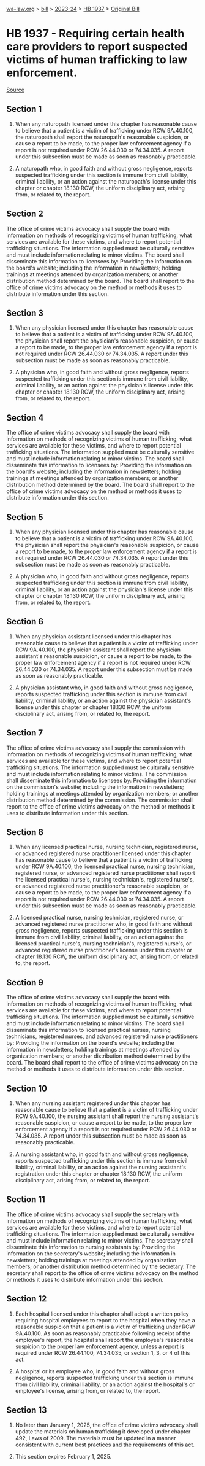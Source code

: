 [wa-law.org](/) > [bill](/bill/) > [2023-24](/bill/2023-24/) > [HB 1937](/bill/2023-24/hb/1937/) > [Original Bill](/bill/2023-24/hb/1937/1/)

# HB 1937 - Requiring certain health care providers to report suspected victims of human trafficking to law enforcement.

[Source](http://lawfilesext.leg.wa.gov/biennium/2023-24/Pdf/Bills/House%20Bills/1937.pdf)

## Section 1
1. When any naturopath licensed under this chapter has reasonable cause to believe that a patient is a victim of trafficking under RCW 9A.40.100, the naturopath shall report the naturopath's reasonable suspicion, or cause a report to be made, to the proper law enforcement agency if a report is not required under RCW 26.44.030 or 74.34.035. A report under this subsection must be made as soon as reasonably practicable.

2. A naturopath who, in good faith and without gross negligence, reports suspected trafficking under this section is immune from civil liability, criminal liability, or an action against the naturopath's license under this chapter or chapter 18.130 RCW, the uniform disciplinary act, arising from, or related to, the report.

## Section 2
The office of crime victims advocacy shall supply the board with information on methods of recognizing victims of human trafficking, what services are available for these victims, and where to report potential trafficking situations. The information supplied must be culturally sensitive and must include information relating to minor victims. The board shall disseminate this information to licensees by: Providing the information on the board's website; including the information in newsletters; holding trainings at meetings attended by organization members; or another distribution method determined by the board. The board shall report to the office of crime victims advocacy on the method or methods it uses to distribute information under this section.

## Section 3
1. When any physician licensed under this chapter has reasonable cause to believe that a patient is a victim of trafficking under RCW 9A.40.100, the physician shall report the physician's reasonable suspicion, or cause a report to be made, to the proper law enforcement agency if a report is not required under RCW 26.44.030 or 74.34.035. A report under this subsection must be made as soon as reasonably practicable.

2. A physician who, in good faith and without gross negligence, reports suspected trafficking under this section is immune from civil liability, criminal liability, or an action against the physician's license under this chapter or chapter 18.130 RCW, the uniform disciplinary act, arising from, or related to, the report.

## Section 4
The office of crime victims advocacy shall supply the board with information on methods of recognizing victims of human trafficking, what services are available for these victims, and where to report potential trafficking situations. The information supplied must be culturally sensitive and must include information relating to minor victims. The board shall disseminate this information to licensees by: Providing the information on the board's website; including the information in newsletters; holding trainings at meetings attended by organization members; or another distribution method determined by the board. The board shall report to the office of crime victims advocacy on the method or methods it uses to distribute information under this section.

## Section 5
1. When any physician licensed under this chapter has reasonable cause to believe that a patient is a victim of trafficking under RCW 9A.40.100, the physician shall report the physician's reasonable suspicion, or cause a report to be made, to the proper law enforcement agency if a report is not required under RCW 26.44.030 or 74.34.035. A report under this subsection must be made as soon as reasonably practicable.

2. A physician who, in good faith and without gross negligence, reports suspected trafficking under this section is immune from civil liability, criminal liability, or an action against the physician's license under this chapter or chapter 18.130 RCW, the uniform disciplinary act, arising from, or related to, the report.

## Section 6
1. When any physician assistant licensed under this chapter has reasonable cause to believe that a patient is a victim of trafficking under RCW 9A.40.100, the physician assistant shall report the physician assistant's reasonable suspicion, or cause a report to be made, to the proper law enforcement agency if a report is not required under RCW 26.44.030 or 74.34.035. A report under this subsection must be made as soon as reasonably practicable.

2. A physician assistant who, in good faith and without gross negligence, reports suspected trafficking under this section is immune from civil liability, criminal liability, or an action against the physician assistant's license under this chapter or chapter 18.130 RCW, the uniform disciplinary act, arising from, or related to, the report.

## Section 7
The office of crime victims advocacy shall supply the commission with information on methods of recognizing victims of human trafficking, what services are available for these victims, and where to report potential trafficking situations. The information supplied must be culturally sensitive and must include information relating to minor victims. The commission shall disseminate this information to licensees by: Providing the information on the commission's website; including the information in newsletters; holding trainings at meetings attended by organization members; or another distribution method determined by the commission. The commission shall report to the office of crime victims advocacy on the method or methods it uses to distribute information under this section.

## Section 8
1. When any licensed practical nurse, nursing technician, registered nurse, or advanced registered nurse practitioner licensed under this chapter has reasonable cause to believe that a patient is a victim of trafficking under RCW 9A.40.100, the licensed practical nurse, nursing technician, registered nurse, or advanced registered nurse practitioner shall report the licensed practical nurse's, nursing technician's, registered nurse's, or advanced registered nurse practitioner's reasonable suspicion, or cause a report to be made, to the proper law enforcement agency if a report is not required under RCW 26.44.030 or 74.34.035. A report under this subsection must be made as soon as reasonably practicable.

2. A licensed practical nurse, nursing technician, registered nurse, or advanced registered nurse practitioner who, in good faith and without gross negligence, reports suspected trafficking under this section is immune from civil liability, criminal liability, or an action against the licensed practical nurse's, nursing technician's, registered nurse's, or advanced registered nurse practitioner's license under this chapter or chapter 18.130 RCW, the uniform disciplinary act, arising from, or related to, the report.

## Section 9
The office of crime victims advocacy shall supply the board with information on methods of recognizing victims of human trafficking, what services are available for these victims, and where to report potential trafficking situations. The information supplied must be culturally sensitive and must include information relating to minor victims. The board shall disseminate this information to licensed practical nurses, nursing technicians, registered nurses, and advanced registered nurse practitioners by: Providing the information on the board's website; including the information in newsletters; holding trainings at meetings attended by organization members; or another distribution method determined by the board. The board shall report to the office of crime victims advocacy on the method or methods it uses to distribute information under this section.

## Section 10
1. When any nursing assistant registered under this chapter has reasonable cause to believe that a patient is a victim of trafficking under RCW 9A.40.100, the nursing assistant shall report the nursing assistant's reasonable suspicion, or cause a report to be made, to the proper law enforcement agency if a report is not required under RCW 26.44.030 or 74.34.035. A report under this subsection must be made as soon as reasonably practicable.

2. A nursing assistant who, in good faith and without gross negligence, reports suspected trafficking under this section is immune from civil liability, criminal liability, or an action against the nursing assistant's registration under this chapter or chapter 18.130 RCW, the uniform disciplinary act, arising from, or related to, the report.

## Section 11
The office of crime victims advocacy shall supply the secretary with information on methods of recognizing victims of human trafficking, what services are available for these victims, and where to report potential trafficking situations. The information supplied must be culturally sensitive and must include information relating to minor victims. The secretary shall disseminate this information to nursing assistants by: Providing the information on the secretary's website; including the information in newsletters; holding trainings at meetings attended by organization members; or another distribution method determined by the secretary. The secretary shall report to the office of crime victims advocacy on the method or methods it uses to distribute information under this section.

## Section 12
1. Each hospital licensed under this chapter shall adopt a written policy requiring hospital employees to report to the hospital when they have a reasonable suspicion that a patient is a victim of trafficking under RCW 9A.40.100. As soon as reasonably practicable following receipt of the employee's report, the hospital shall report the employee's reasonable suspicion to the proper law enforcement agency, unless a report is required under RCW 26.44.100, 74.34.035, or section 1, 3, or 4 of this act.

2. A hospital or its employee who, in good faith and without gross negligence, reports suspected trafficking under this section is immune from civil liability, criminal liability, or an action against the hospital's or employee's license, arising from, or related to, the report.

## Section 13
1. No later than January 1, 2025, the office of crime victims advocacy shall update the materials on human trafficking it developed under chapter 492, Laws of 2009. The materials must be updated in a manner consistent with current best practices and the requirements of this act.

2. This section expires February 1, 2025.
